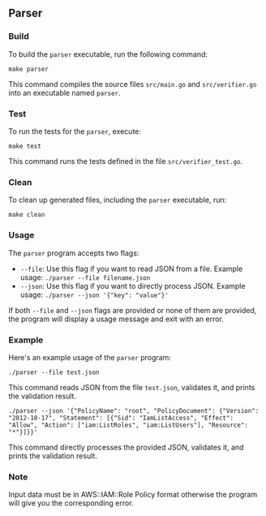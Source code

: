 ## Parser

### Build

To build the `parser` executable, run the following command:

```
make parser
```

This command compiles the source files `src/main.go` and `src/verifier.go` into an executable named `parser`.

### Test

To run the tests for the `parser`, execute:

```
make test
```

This command runs the tests defined in the file `src/verifier_test.go`.

### Clean

To clean up generated files, including the `parser` executable, run:

```
make clean
```

### Usage

The `parser` program accepts two flags:

- `--file`: Use this flag if you want to read JSON from a file. Example usage: `./parser --file filename.json`
- `--json`: Use this flag if you want to directly process JSON. Example usage: `./parser --json '{"key": "value"}'`

If both `--file` and `--json` flags are provided or none of them are provided, the program will display a usage message and exit with an error.

### Example

Here's an example usage of the `parser` program:

```
./parser --file test.json
```

This command reads JSON from the file `test.json`, validates it, and prints the validation result.

```
./parser --json '{"PolicyName": "root", "PolicyDocument": {"Version": "2012-10-17", "Statement": [{"Sid": "IamListAccess", "Effect": "Allow", "Action": ["iam:ListRoles", "iam:ListUsers"], "Resource": "*"}]}}'
```

This command directly processes the provided JSON, validates it, and prints the validation result.

### Note

Input data must be in AWS::IAM::Role Policy format otherwise the program will give you the corresponding error.
